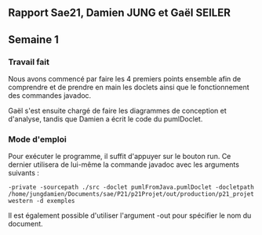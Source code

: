 Rapport Sae21, Damien JUNG et Gaël SEILER
---

## Semaine 1

### Travail fait

Nous avons commencé par faire les 4 premiers points ensemble afin de comprendre et de prendre en main les doclets
ainsi que le fonctionnement des commandes javadoc.

Gaël s'est ensuite chargé de faire les diagrammes de conception et d'analyse, tandis que Damien a écrit le code du pumlDoclet.

### Mode d'emploi

Pour exécuter le programme, il suffit d'appuyer sur le bouton run.
Ce dernier utilisera de lui-même la commande javadoc avec les arguments suivants : 
```
-private -sourcepath ./src -doclet pumlFromJava.pumlDoclet -docletpath /home/jungdamien/Documents/sae/P21/p21Projet/out/production/p21_projet western -d exemples
```
Il est également possible d'utiliser l'argument -out pour spécifier le nom du document.
